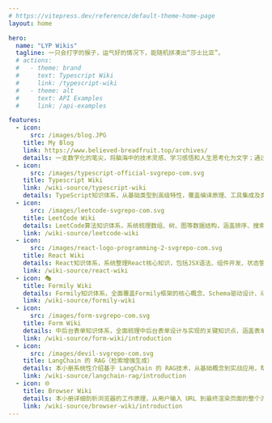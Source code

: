 ```yaml
---
# https://vitepress.dev/reference/default-theme-home-page
layout: home

hero:
  name: "LYP Wikis"
  tagline: 一只会打字的猴子，运气好的情况下，能随机拼凑出“莎士比亚”。
  # actions:
  #   - theme: brand
  #     text: Typescript Wiki
  #     link: /typescript-wiki
  #   - theme: alt
  #     text: API Examples
  #     link: /api-examples

features:
  - icon:
      src: /images/blog.JPG
    title: My Blog
    link: https://www.believed-breadfruit.top/archives/
    details: 一支数字化的笔尖，将脑海中的技术灵感、学习感悟和人生思考化为文字；通过编码表达创造，通过写作传递热爱。每篇文章都是我兴趣和思想的脚注。
  - icon:
      src: /images/typescript-official-svgrepo-com.svg
    title: Typescript Wiki
    link: /wiki-source/typescript-wiki
    details: TypeScript知识体系，从基础类型到高级特性，覆盖编译原理、工具集成及类型编程，深入探索类型系统的核心与应用逻辑。
  - icon: 
      src: /images/leetcode-svgrepo-com.svg
    title: LeetCode Wiki
    details: LeetCode算法知识体系，系统梳理数组、树、图等数据结构，涵盖排序、搜索、动态规划等算法及问题求解技巧。
    link: /wiki-source/leetcode-wiki
  - icon: 
      src: /images/react-logo-programming-2-svgrepo-com.svg
    title: React Wiki
    details: React知识体系，系统整理React核心知识，包括JSX语法、组件开发、状态管理、生命周期、Hooks等，帮助深入理解React的工作原理和最佳实践，提升开发效率与代码质量。
    link: /wiki-source/react-wiki
  - icon: 🎭
    title: Formily Wiki
    details: Formily知识体系，全面覆盖Formily框架的核心概念、Schema驱动设计、动态表单、表单验证、状态管理等功能，助力构建灵活高效的表单系统。
    link: /wiki-source/formily-wiki
  - icon: 
      src: /images/form-svgrepo-com.svg
    title: Form Wiki
    details: 中后台表单知识体系，全面梳理中后台表单设计与实现的关键知识点，涵盖表单布局、验证、动态渲染、审批流、搜索筛选等常见模式与优化方案，帮助提升表单开发效率与用户体验。
    link: /wiki-source/form-wiki/introduction
  - icon: 
      src: /images/devil-svgrepo-com.svg
    title: LangChain 的 RAG（检索增强生成）
    details: 本小册系统性介绍基于 LangChain 的 RAG技术，从基础概念到实战应用，帮助读者掌握如何构建智能检索增强生成系统，实现高效知识问答、文档总结等任务。
    link: /wiki-source/langchain-rag/introduction
  - icon: 🌐
    title: Browser Wiki
    details: 本小册详细剖析浏览器的工作原理，从用户输入 URL 到最终渲染页面的整个流程，帮助读者深入理解浏览器内部机制，提高前端开发性能优化的能力。
    link: /wiki-source/browser-wiki/introduction
---
```



